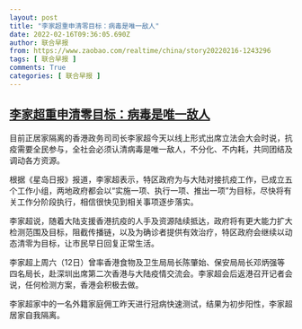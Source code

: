 ```yaml
---
layout: post
title: "李家超重申清零目标：病毒是唯一敌人"
date: 2022-02-16T09:36:05.690Z
author: 联合早报
from: https://www.zaobao.com/realtime/china/story20220216-1243296
tags: [ 联合早报 ]
comments: True
categories: [ 联合早报 ]
---
```

<!--1645022520000-->
[李家超重申清零目标：病毒是唯一敌人](https://www.zaobao.com/realtime/china/story20220216-1243296)
------

<div>
<p>目前正居家隔离的香港政务司司长李家超今天以线上形式出席立法会大会时说，抗疫需要全民参与，全社会必须认清病毒是唯一敌人，不分化、不内耗，共同团结及调动各方资源。</p><p>根据《星岛日报》报道，李家超表示，特区政府为与大陆对接抗疫工作，已成立五个工作小组，两地政府都会以“实施一项、执行一项、推出一项”为目标，尽快将有关工作分阶段执行，相信很快见到相关事项逐步落实。</p><p>李家超说，随着大陆支援香港抗疫的人手及资源陆续抵达，政府将有更大能力扩大检测范围及目标，阻截传播链，以及为确诊者提供有效治疗，特区政府会继续以动态清零为目标，让市民早日回复正常生活。</p><section id="imu"><div id="dfp-ad-imu1">        </div></section><p>李家超上周六（12日）曾率香港食物及卫生局局长陈肇始、保安局局长邓炳强等四名局长，赴深圳出席第二次香港与大陆疫情交流会。李家超会后返港召开记者会说，任何检测方案，香港会积极去做。</p><p>李家超家中的一名外籍家庭佣工昨天进行冠病快速测试，结果为初步阳性，李家超居家自我隔离。</p>      <div class="cx_paywall_placeholder" id="sph_cdp_40"></div>
</div>
